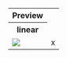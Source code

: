 <table> 
<tr>
  
  <th font-size=115%;>
    Preview
  </th>
</tr>

<tr>
  
  <th>
    linear
  </th>
</tr>
<tr>
  <td>
    <img src="https://justusdeckerde.wordpress.com/wp-content/uploads/2025/04/linear-2.png">
  </td>
  <td>
    x
  </td>
</tr>

</table>
